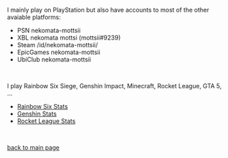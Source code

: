 I mainly play on PlayStation but also have accounts to most of the other avaiable platforms:
- PSN         nekomata-mottsii 
- XBL         nekomata mottsi (mottsii#9239)
- Steam       /id/nekomata-mottsii/
- EpicGames   nekomata-mottsii
- UbiClub     nekomata-mottsii 
</br>

I play Rainbow Six Siege, Genshin Impact, Minecraft, Rocket League, GTA 5, ...
- <a href="https://r6.tracker.network/profile/psn/nekomata-mottsii/"> Rainbow Six Stats </a>
- <a href="https://act.hoyolab.com/app/community-game-records-sea/index.html?bbs_presentation_style=fullscreen&bbs_auth_required=true&v=102&gid=2&user_id=237029647&bbs_theme=dark&bbs_theme_device=0#/ys"> Genshin Stats </a>
- <a href="https://rocketleague.tracker.network/rocket-league/profile/epic/nekomata-mottsii/overview"> Rocket League Stats </a>
<br>

<a href="https://github.com/nekomata-mottsii"> back to main page </a>
